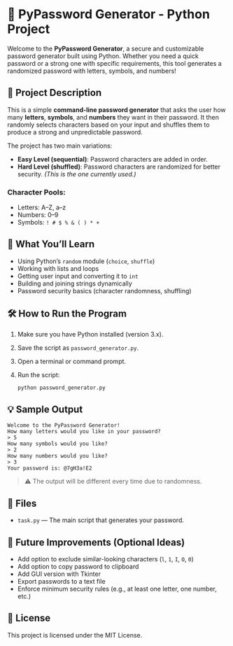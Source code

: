 # 🔐 PyPassword Generator - Python Project

Welcome to the **PyPassword Generator**, a secure and customizable password generator built using Python. Whether you need a quick password or a strong one with specific requirements, this tool generates a randomized password with letters, symbols, and numbers!

## 🔑 Project Description

This is a simple **command-line password generator** that asks the user how many **letters**, **symbols**, and **numbers** they want in their password. It then randomly selects characters based on your input and shuffles them to produce a strong and unpredictable password.

The project has two main variations:

* **Easy Level (sequential)**: Password characters are added in order.
* **Hard Level (shuffled)**: Password characters are randomized for better security. *(This is the one currently used.)*

### Character Pools:

* Letters: A–Z, a–z
* Numbers: 0–9
* Symbols: `! # $ % & ( ) * +`

## 🧠 What You’ll Learn

* Using Python’s `random` module (`choice`, `shuffle`)
* Working with lists and loops
* Getting user input and converting it to `int`
* Building and joining strings dynamically
* Password security basics (character randomness, shuffling)

## 🛠️ How to Run the Program

1. Make sure you have Python installed (version 3.x).
2. Save the script as `password_generator.py`.
3. Open a terminal or command prompt.
4. Run the script:

   ```bash
   python password_generator.py
   ```

## 💡 Sample Output

```
Welcome to the PyPassword Generator!
How many letters would you like in your password?
> 5
How many symbols would you like?
> 2
How many numbers would you like?
> 3
Your password is: @7gH3a!E2
```

> ⚠️ The output will be different every time due to randomness.

## 📁 Files

* `task.py` — The main script that generates your password.

## 🚀 Future Improvements (Optional Ideas)

* Add option to exclude similar-looking characters (`l`, `1`, `I`, `O`, `0`)
* Add option to copy password to clipboard
* Add GUI version with Tkinter
* Export passwords to a text file
* Enforce minimum security rules (e.g., at least one letter, one number, etc.)

## 📄 License

This project is licensed under the MIT License.
